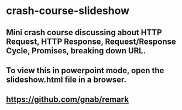 # crash-course-slideshow 

## Mini crash course discussing about HTTP Request, HTTP Response, Request/Response Cycle, Promises, breaking down URL.

## To view this in powerpoint mode, open the slideshow.html file in a browser. 

## https://github.com/gnab/remark

